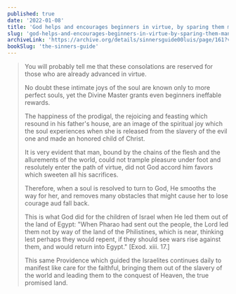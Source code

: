 ```yaml
---
published: true
date: '2022-01-08'
title: 'God helps and encourages beginners in virtue, by sparing them many sufferings, and giving them many joys'
slug: 'god-helps-and-encourages-beginners-in-virtue-by-sparing-them-many-sufferings-and-giving-them-many-joys'
archiveLink: 'https://archive.org/details/sinnersguide00luis/page/161?view=theater'
bookSlug: 'the-sinners-guide'
---
```


> You will probably tell me that these consolations are reserved for those who are already advanced in virtue.
> 
> No doubt these intimate joys of the soul are known only to more perfect souls, yet the Divine Master grants even beginners ineffable rewards.
> 
> The happiness of the prodigal, the rejoicing and feasting which resound in his father's house, are an image of the spiritual joy which the soul experiences when she is released from the slavery of the evil one and made an honored child of Christ.
> 
> It is very evident that man, bound by the chains of the flesh and the allurements of the world, could not trample pleasure under foot and resolutely enter the path of virtue, did not God accord him favors which sweeten all his sacrifices.
> 
> Therefore, when a soul is resolved to turn to God, He smooths the way for her, and removes many obstacles that might cause her to lose courage aud fall back.
> 
> This is what God did for the children of Israel when He led them out of the land of Egypt: "When Pharao had sent out the people, the Lord led them not by way of the land of the Philistines, which is near, thinking lest perhaps they would repent, if they should see wars rise against them, and would return into Egypt." [Exod. xiii. 17.]
> 
> This same Providence which guided the Israelites continues daily to manifest like care for the faithful, bringing them out of the slavery of the world and leading them to the conquest of Heaven, the true promised land.
